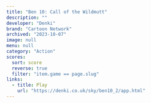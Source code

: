 ```yaml
---
title: "Ben 10: Call of the Wildmutt"
description: ""
developer: "Denki"
brand: "Cartoon Network"
archived: "2023-10-07"
image: null
menu: null
category: "Action"
scores:
  sort: score
  reverse: true
  filter: "item.game == page.slug"
links:
  - title: Play
    url: "https://denki.co.uk/sky/ben10_2/app.html"
---
```

